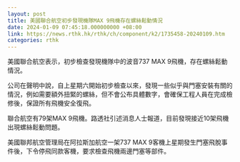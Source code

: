 ```yaml
---
layout: post
title: 美國聯合航空初步發現機隊MAX 9飛機存在螺絲鬆動情況
date: 2024-01-09 07:45:18.000000000 +08:00
link: https://news.rthk.hk/rthk/ch/component/k2/1735458-20240109.htm
categories: rthk
---
```


美國聯合航空表示，初步檢查發現機隊中的波音737 MAX 9飛機，存在螺絲鬆動情況。

公司在聲明中說，自上星期六開始初步檢查以來，發現一些似乎與門塞安裝有關的情況，例如需要額外扭緊的螺絲，但不會公布具體數字，會確保工程人員在完成檢修後，保證所有飛機安全復飛。

聯合航空有79架MAX 9飛機。路透社引述消息人士報道，目前發現接近10架飛機出現螺絲鬆動問題。

美國聯邦航空管理局在阿拉斯加航空一架737 MAX 9客機上星期發生門塞飛脫事件後，下令停飛同款客機，要求檢查飛機兩邊門塞等部件。
